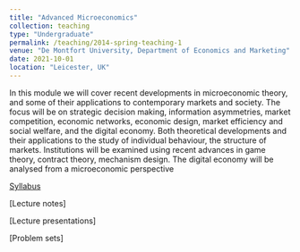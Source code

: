 ```yaml
---
title: "Advanced Microeconomics"
collection: teaching
type: "Undergraduate"
permalink: /teaching/2014-spring-teaching-1
venue: "De Montfort University, Department of Economics and Marketing"
date: 2021-10-01
location: "Leicester, UK"
---
```


In this module we will cover recent developments in microeconomic theory, and some of their applications to contemporary markets and society.  The focus will be on strategic decision making, information asymmetries, market competition, economic networks, economic design, market efficiency and social welfare, and the digital economy. Both theoretical developments and their applications to the study of individual behaviour, the structure of markets. Institutions will be examined using recent advances in game theory, contract theory, mechanism design. The digital economy will be analysed from a microeconomic perspective

[Syllabus](https://docs.google.com/document/d/1peS5tXCU0TvqNDABc0JVoSIpFj6VbmQO/edit?usp=sharing&ouid=100140232644665862686&rtpof=true&sd=true)

[Lecture notes]

[Lecture presentations]

[Problem sets]
